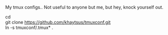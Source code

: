 My tmux configs..  Not useful to anyone but me, but hey, knock yourself out.  

cd  
git clone https://github.com/khaytsus/tmuxconf.git  
ln -s tmuxconf/.tmux* .  